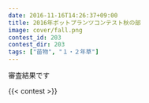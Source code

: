 ```yaml
---
date: 2016-11-16T14:26:37+09:00
title: 2016年ポットプランツコンテスト秋の部
image: cover/fall.png
contest_id: 203
contest_dir: 203
tags: ["苗物", "１・２年草"]
---
```

審査結果です

{{< contest >}}
